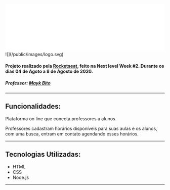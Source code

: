 
<img src="/public/images/logo.svg">
![](/public/images/logo.svg)

#### **Projeto realizado pela [Rocketseat](http://github.com/rocketseat "Rocketseat"), feito na Next level Week #2. Durante os dias 04 de Agoto a 8 de Agosto de 2020.**

##### Professor: [Mayk Bito](http://github.com/maykbrito "Mayk Bito")

------------

## Funcionalidades:

Plataforma on line que conecta professores a alunos.

Professores cadastram horários disponíveis para suas aulas e os alunos, com uma busca, entram em contato agendando esses horários.

------------

## Tecnologias Utilizadas:

- HTML
- CSS
- Node.js

------------
